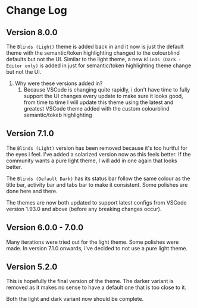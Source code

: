 # Change Log

## Version 8.0.0

The `Blinds (Light)` theme is added back in and it now is just the default theme with the semantic/token highlighting changed to the colourblind defaults but not the UI. Similar to the light theme, a new `Blinds (Dark - Editor only)` is added in just for semantic/token highlighting theme change but not the UI.

1. Why were these versions added in?
   1. Because VSCode is changing quite rapidly, i don't have time to fully support the UI changes every update to make sure it looks good, from time to time I will update this theme using the latest and greatest VSCode theme added with the custom colourblind semantic/tokeb highlighting

## Version 7.1.0

The `Blinds (Light)` version has been removed because it's too hurtful for the eyes i feel. I've added a solarized version now as this feels better. If the community wants
a pure light theme, I will add in one again that looks better.

The `Blinds (Default Dark)` has its status bar follow the same colour as the title bar, activity bar and tabs bar to make it consistent. Some polishes are done here and there.

The themes are now both updated to support latest configs from VSCode version 1.93.0 and above (before any breaking changes occur).

## Version 6.0.0 - 7.0.0

Many iterations were tried out for the light theme. Some polishes were made. In version 7.1.0 onwards, i've decided to not use a pure light theme.

## Version 5.2.0

This is hopefully the final version of the theme. The darker variant is removed as it makes no sense to have a default one that is too close to it.

Both the light and dark variant now should be complete.
